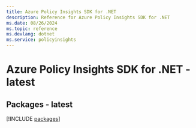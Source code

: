 ```yaml
---
title: Azure Policy Insights SDK for .NET
description: Reference for Azure Policy Insights SDK for .NET
ms.date: 08/26/2024
ms.topic: reference
ms.devlang: dotnet
ms.service: policyinsights
---
```

# Azure Policy Insights SDK for .NET - latest
## Packages - latest
[!INCLUDE [packages](policy-insights-index.md)]